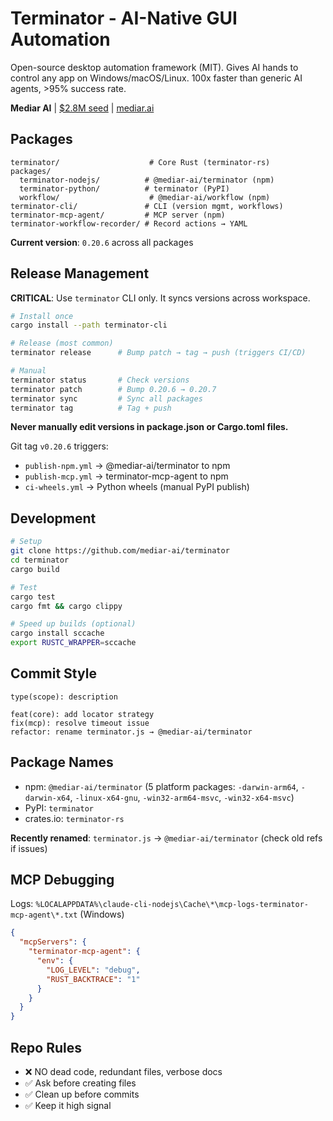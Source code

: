 # Terminator - AI-Native GUI Automation

Open-source desktop automation framework (MIT). Gives AI hands to control any app on Windows/macOS/Linux.
100x faster than generic AI agents, >95% success rate.

**Mediar AI** | [$2.8M seed](https://x.com/louis030195/status/1948745185178914929) | [mediar.ai](https://mediar.ai)

## Packages

```
terminator/                    # Core Rust (terminator-rs)
packages/
  terminator-nodejs/          # @mediar-ai/terminator (npm)
  terminator-python/          # terminator (PyPI)
  workflow/                    # @mediar-ai/workflow (npm)
terminator-cli/               # CLI (version mgmt, workflows)
terminator-mcp-agent/         # MCP server (npm)
terminator-workflow-recorder/ # Record actions → YAML
```

**Current version**: `0.20.6` across all packages

## Release Management

**CRITICAL**: Use `terminator` CLI only. It syncs versions across workspace.

```bash
# Install once
cargo install --path terminator-cli

# Release (most common)
terminator release      # Bump patch → tag → push (triggers CI/CD)

# Manual
terminator status       # Check versions
terminator patch        # Bump 0.20.6 → 0.20.7
terminator sync         # Sync all packages
terminator tag          # Tag + push
```

**Never manually edit versions in package.json or Cargo.toml files.**

Git tag `v0.20.6` triggers:
- `publish-npm.yml` → @mediar-ai/terminator to npm
- `publish-mcp.yml` → terminator-mcp-agent to npm
- `ci-wheels.yml` → Python wheels (manual PyPI publish)

## Development

```bash
# Setup
git clone https://github.com/mediar-ai/terminator
cd terminator
cargo build

# Test
cargo test
cargo fmt && cargo clippy

# Speed up builds (optional)
cargo install sccache
export RUSTC_WRAPPER=sccache
```

## Commit Style

```
type(scope): description

feat(core): add locator strategy
fix(mcp): resolve timeout issue
refactor: rename terminator.js → @mediar-ai/terminator
```

## Package Names

- npm: `@mediar-ai/terminator` (5 platform packages: `-darwin-arm64`, `-darwin-x64`, `-linux-x64-gnu`, `-win32-arm64-msvc`, `-win32-x64-msvc`)
- PyPI: `terminator`
- crates.io: `terminator-rs`

**Recently renamed**: `terminator.js` → `@mediar-ai/terminator` (check old refs if issues)

## MCP Debugging

Logs: `%LOCALAPPDATA%\claude-cli-nodejs\Cache\*\mcp-logs-terminator-mcp-agent\*.txt` (Windows)

```json
{
  "mcpServers": {
    "terminator-mcp-agent": {
      "env": {
        "LOG_LEVEL": "debug",
        "RUST_BACKTRACE": "1"
      }
    }
  }
}
```

## Repo Rules

- ❌ NO dead code, redundant files, verbose docs
- ✅ Ask before creating files
- ✅ Clean up before commits
- ✅ Keep it high signal
